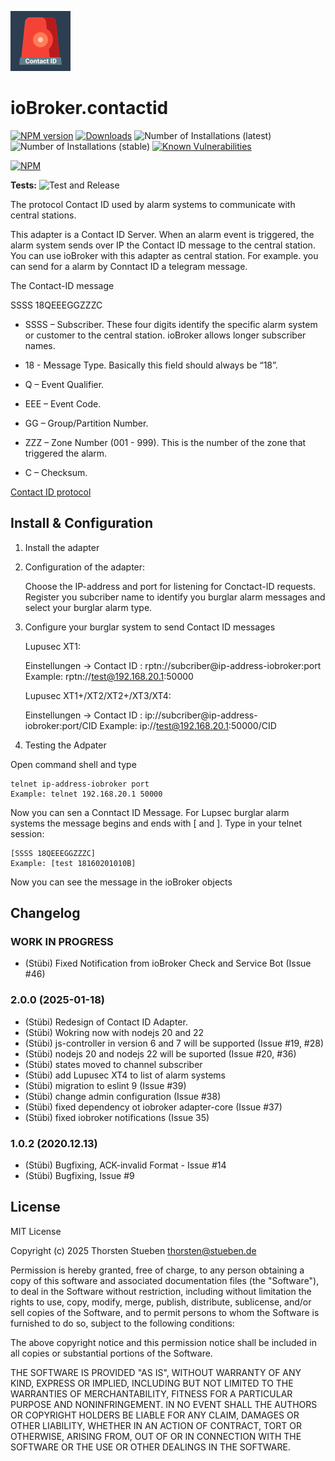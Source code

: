 ![Logo](admin/contactid.png)

# ioBroker.contactid

[![NPM version](http://img.shields.io/npm/v/iobroker.contactid.svg)](https://www.npmjs.com/package/iobroker.contactid)
[![Downloads](https://img.shields.io/npm/dm/iobroker.contactid.svg)](https://www.npmjs.com/package/iobroker.contactid)
![Number of Installations (latest)](http://iobroker.live/badges/contactid-installed.svg)
![Number of Installations (stable)](http://iobroker.live/badges/contactid-stable.svg)
[![Known Vulnerabilities](https://snyk.io/test/github/schmupu/ioBroker.contactid/badge.svg)](https://snyk.io/test/github/schmupu/ioBroker.contactid)

[![NPM](https://nodei.co/npm/iobroker.contactid.png?downloads=true)](https://nodei.co/npm/iobroker.contactid/)

**Tests:** ![Test and Release](https://github.com/schmupu/ioBroker.contactid/workflows/Test%20and%20Release/badge.svg)

The protocol Contact ID used by alarm systems to communicate with central stations.

This adapter is a Contact ID Server. When an alarm event is triggered, the alarm system sends over IP the Contact ID message to the central station.
You can use ioBroker with this adapter as central station. For example. you can send for a alarm by Conntact ID a telegram message.

The Contact-ID message

SSSS 18QEEEGGZZZC

- SSSS – Subscriber. These four digits identify the specific alarm system or customer to the central station. ioBroker allows longer subscriber names.

- 18 - Message Type. Basically this field should always be “18”.
- Q – Event Qualifier.
- EEE – Event Code.
- GG – Group/Partition Number.
- ZZZ – Zone Number (001 - 999). This is the number of the zone that triggered the alarm.
- C – Checksum.

[Contact ID protocol](http://www.technoimport.com.co/Producto/pdfs/ADEMCO%20-%20DC05_Contact_ID.pdf)

## Install & Configuration

1. Install the adapter
2. Configuration of the adapter:

    Choose the IP-address and port for listening for Conctact-ID requests.
    Register you subcriber name to identify you burglar alarm messages and
    select your burglar alarm type.

3. Configure your burglar system to send Contact ID messages

    Lupusec XT1:

    Einstellungen -> Contact ID : rptn://subcriber@ip-address-iobroker:port
    Example: rptn://test@192.168.20.1:50000

    Lupusec XT1+/XT2/XT2+/XT3/XT4:

    Einstellungen -> Contact ID : ip://subcriber@ip-address-iobroker:port/CID
    Example: ip://test@192.168.20.1:50000/CID

4. Testing the Adpater

Open command shell and type

```
telnet ip-address-iobroker port
Example: telnet 192.168.20.1 50000

```

Now you can sen a Conntact ID Message. For Lupsec burglar alarm systems the
message begins and ends with [ and ]. Type in your telnet session:

```
[SSSS 18QEEEGGZZZC]
Example: [test 18160201010B]
```

Now you can see the message in the ioBroker objects

## Changelog

### **WORK IN PROGRESS**

- (Stübi) Fixed Notification from ioBroker Check and Service Bot (Issue #46)

### 2.0.0 (2025-01-18)

- (Stübi) Redesign of Contact ID Adapter.
- (Stübi) Wokring now with nodejs 20 and 22
- (Stübi) js-controller in version 6 and 7 will be supported (Issue #19, #28)
- (Stübi) nodejs 20 and nodejs 22 will be suported (Issue #20, #36)
- (Stübi) states moved to channel subscriber
- (Stübi) add Lupusec XT4 to list of alarm systems
- (Stübi) migration to eslint 9 (Issue #39)
- (Stübi) change admin configuration (Issue #38)
- (Stübi) fixed dependency ot iobroker adapter-core (Issue #37)
- (Stübi) fixed iobroker notifications (Issue 35)

### 1.0.2 (2020.12.13)

- (Stübi) Bugfixing, ACK-invalid Format - Issue #14
- (Stübi) Bugfixing, Issue #9

## License

MIT License

Copyright (c) 2025 Thorsten Stueben <thorsten@stueben.de>

Permission is hereby granted, free of charge, to any person obtaining a copy
of this software and associated documentation files (the "Software"), to deal
in the Software without restriction, including without limitation the rights
to use, copy, modify, merge, publish, distribute, sublicense, and/or sell
copies of the Software, and to permit persons to whom the Software is
furnished to do so, subject to the following conditions:

The above copyright notice and this permission notice shall be included in all
copies or substantial portions of the Software.

THE SOFTWARE IS PROVIDED "AS IS", WITHOUT WARRANTY OF ANY KIND, EXPRESS OR
IMPLIED, INCLUDING BUT NOT LIMITED TO THE WARRANTIES OF MERCHANTABILITY,
FITNESS FOR A PARTICULAR PURPOSE AND NONINFRINGEMENT. IN NO EVENT SHALL THE
AUTHORS OR COPYRIGHT HOLDERS BE LIABLE FOR ANY CLAIM, DAMAGES OR OTHER
LIABILITY, WHETHER IN AN ACTION OF CONTRACT, TORT OR OTHERWISE, ARISING FROM,
OUT OF OR IN CONNECTION WITH THE SOFTWARE OR THE USE OR OTHER DEALINGS IN THE
SOFTWARE.
